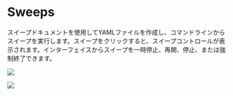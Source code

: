 # Sweeps

スイープドキュメントを使用してYAMLファイルを作成し、コマンドラインからスイープを実行します。スイープをクリックすると、スイープコントロールが表示されます。インターフェイスからスイープを一時停止、再開、停止、または強制終了できます。

![](https://downloads.intercomcdn.com/i/o/146037524/72377a59652df4df916ef61e/sweep.png)



![](https://downloads.intercomcdn.com/i/o/146037849/aeae7b64ddf7008f48dfb170/sweep+controls.png)

